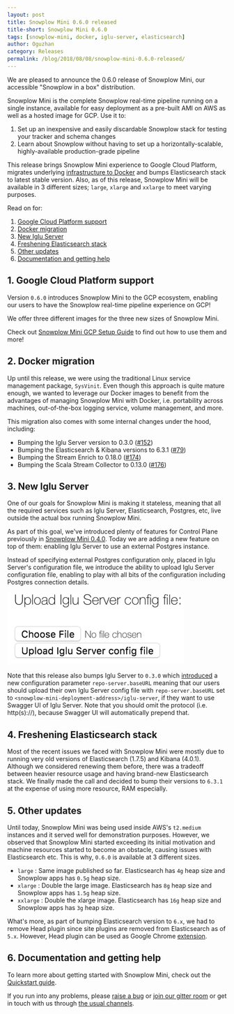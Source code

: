 ```yaml
---
layout: post
title: Snowplow Mini 0.6.0 released
title-short: Snowplow Mini 0.6.0
tags: [snowplow-mini, docker, iglu-server, elasticsearch]
author: Oguzhan
category: Releases
permalink: /blog/2018/08/08/snowplow-mini-0.6.0-released/
---
```


We are pleased to announce the 0.6.0 release of Snowplow Mini, our accessible "Snowplow in a box" distribution.

Snowplow Mini is the complete Snowplow real-time pipeline running on a single instance, available
for easy deployment as a pre-built AMI on AWS as well as a hosted image for GCP. Use it to:

1. Set up an inexpensive and easily discardable Snowplow stack for testing your tracker and schema changes
2. Learn about Snowplow without having to set up a horizontally-scalable, highly-available production-grade pipeline

This release brings Snowplow Mini experience to Google Cloud Platform, migrates underlying [infrastructure to Docker][docker-migration-issue] and bumps Elasticsearch stack to latest stable version. Also, as of this release, Snowplow Mini will be available in 3 different sizes; `large`, `xlarge` and `xxlarge` to meet varying purposes.

Read on for:

<!--more-->

1. [Google Cloud Platform support](#gcp-support)
2. [Docker migration](#docker-migration)
3. [New Iglu Server](#iglu-server)
4. [Freshening Elasticsearch stack](#elasticsearch)
5. [Other updates](#other-changes)
6. [Documentation and getting help](#help)


<h2 id="gcp-support">1. Google Cloud Platform support</h2>

Version `0.6.0` introduces Snowplow Mini to the GCP ecosystem, enabling our users to have the Snowplow real-time pipeline experience on GCP!

We offer three different images for the three new sizes of Snowplow Mini.

Check out [Snowplow Mini GCP Setup Guide][setup-guide-gcp] to find out how to use them and more!

<h2 id="docker-migration">2. Docker migration</h2>

Up until this release, we were using the traditional Linux service management package, `SysVinit`. Even though this approach is quite mature enough, we wanted to leverage our Docker images to benefit from the advantages of managing Snowplow Mini with Docker, i.e. portability across machines, out-of-the-box logging service, volume management, and more.

This migration also comes with some internal changes under the hood, including:

* Bumping the Iglu Server version to 0.3.0 ([#152][152])
* Bumping the Elasticsearch & Kibana versions to 6.3.1 ([#79][79])
* Bumping the Stream Enrich to 0.18.0 ([#174][174])
* Bumping the Scala Stream Collector to 0.13.0 ([#176][176])

<h2 id="iglu-server">3. New Iglu Server</h2>

One of our goals for Snowplow Mini is making it stateless, meaning that all the required services such as Iglu Server, Elasticsearch, Postgres, etc, live outside the actual box running Snowplow Mini.

As part of this goal, we've introduced plenty of features for Control Plane previously in [Snowplow Mini 0.4.0][snowplow-mini-0.4.0-post]. Today we are adding a new feature on top of them: enabling Iglu Server to use an external Postgres instance.

Instead of specifying external Postgres configuration only, placed in Iglu Server's configuration file, we introduce the ability to upload Iglu Server configuration file, enabling to play with all bits of the configuration including Postgres connection details.

![iglu-server-conf][iglu-server-conf-img]

Note that this release also bumps Iglu Server to `0.3.0` which [introduced][iglu-server-improvements] a new configuration parameter `repo-server.baseURL` meaning that our users should upload their own Iglu Server config file with `repo-server.baseURL` set to `<snowplow-mini-deployment-address>/iglu-server`, if they want to use Swagger UI of Iglu Server. Note that you should omit the protocol (i.e. http(s)://), because Swagger UI will automatically prepend that.

<h2 id="elasticsearch">4. Freshening Elasticsearch stack</h2>

Most of the recent issues we faced with Snowplow Mini were mostly due to running very old versions of Elasticsearch (1.7.5) and Kibana (4.0.1). Although we considered renewing them before, there was a tradeoff between heavier resource usage and having brand-new Elasticsearch stack. We finally made the call and decided to bump their versions to `6.3.1` at the expense of using more resource, RAM especially.

<h2 id="other-changes">5. Other updates</h2>

Until today, Snowplow Mini was being used inside AWS's `t2.medium` instances and it served well for demonstration purposes. However, we observed that Snowplow Mini started exceeding its initial motivation and machine resources started to become an obstacle, causing issues with Elasticsearch etc. This is why, `0.6.0` is available at 3 different sizes.

* `large` : Same image published so far. Elasticsearch has `4g` heap size and Snowplow apps has `0.5g` heap size.
* `xlarge` : Double the large image. Elasticsearch has `8g` heap size and Snowplow apps has `1.5g` heap size.
* `xxlarge` : Double the xlarge image. Elasticsearch has `16g` heap size and Snowplow apps has `3g` heap size.

What's more, as part of bumping Elasticsearch version to `6.x`, we had to remove Head plugin since site plugins are removed from Elasticsearch as of `5.x`. However, Head plugin can be used as Google Chrome [extension][head-plugin].

<h2 id="help">6. Documentation and getting help</h2>

To learn more about getting started with Snowplow Mini, check out the [Quickstart guide][quickstart].

If you run into any problems, please [raise a bug][issues] or [join our gitter room][gitter-room] or get in touch with us through [the usual channels][talk-to-us].


[docker-migration-issue]: https://github.com/snowplow/snowplow-mini/issues/23
[control-plane-doc]: https://github.com/snowplow/snowplow-mini/wiki/Control-Plane-API
[iglu-server-improvements]: https://snowplowanalytics.com/blog/2018/04/19/iglu-r9-bulls-eye-released/#server-improvements
[snowplow-mini-0.4.0-post]: https://snowplowanalytics.com/blog/2017/12/21/snowplow-mini-0.4.0-released/#control-plane

[152]: https://github.com/snowplow/snowplow-mini/issues/152
[79]: https://github.com/snowplow/snowplow-mini/issues/79
[174]: https://github.com/snowplow/snowplow-mini/issues/174
[176]: https://github.com/snowplow/snowplow-mini/issues/176

[setup-guide-gcp]: https://github.com/snowplow/snowplow-mini/wiki/Setup-guide-GCP
[quickstart]: https://github.com/snowplow/snowplow-mini/wiki/Quickstart-guide
[issues]: https://github.com/snowplow/snowplow-mini/issues/new
[talk-to-us]: https://github.com/snowplow/snowplow/wiki/Talk-to-us
[gitter-room]: https://gitter.im/snowplow/snowplow-mini

[iglu-server-conf-img]: /assets/img/blog/2018/07/iglu-server-conf.png

[head-plugin]: https://chrome.google.com/webstore/detail/elasticsearch-head/ffmkiejjmecolpfloofpjologoblkegm
